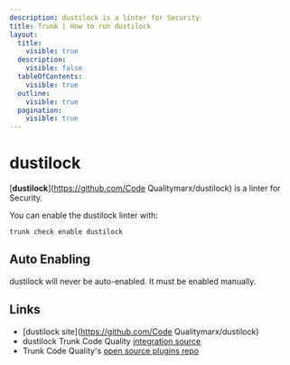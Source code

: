 ```yaml
---
description: dustilock is a linter for Security
title: Trunk | How to run dustilock
layout:
  title:
    visible: true
  description:
    visible: false
  tableOfContents:
    visible: true
  outline:
    visible: true
  pagination:
    visible: true
---
```


# dustilock

[**dustilock**](https://github.com/Code Qualitymarx/dustilock) is a linter for Security.

You can enable the dustilock linter with:

```shell
trunk check enable dustilock
```

## Auto Enabling

dustilock will never be auto-enabled. It must be enabled manually.





## Links

- [dustilock site](https://github.com/Code Qualitymarx/dustilock)
- dustilock Trunk Code Quality [integration source](https://github.com/trunk-io/plugins/tree/main/linters/dustilock)
- Trunk Code Quality's [open source plugins repo](https://github.com/trunk-io/plugins/tree/main)
